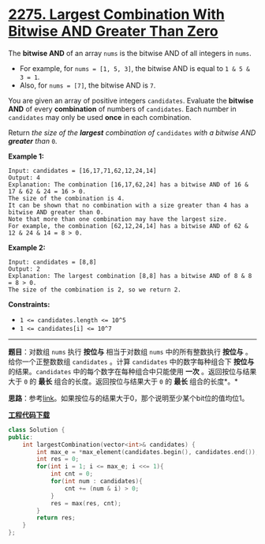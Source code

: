 # [2275. Largest Combination With Bitwise AND Greater Than Zero](https://leetcode.com/problems/largest-combination-with-bitwise-and-greater-than-zero/)

The **bitwise AND** of an array `nums` is the bitwise AND of all integers in `nums`.

- For example, for `nums = [1, 5, 3]`, the bitwise AND is equal to `1 & 5 & 3 = 1`.
- Also, for `nums = [7]`, the bitwise AND is `7`.

You are given an array of positive integers `candidates`. Evaluate the **bitwise AND** of every **combination** of numbers of `candidates`. Each number in `candidates` may only be used **once** in each combination.

Return *the size of the **largest** combination of* `candidates` *with a bitwise AND **greater** than* `0`.

**Example 1:**

```
Input: candidates = [16,17,71,62,12,24,14]
Output: 4
Explanation: The combination [16,17,62,24] has a bitwise AND of 16 & 17 & 62 & 24 = 16 > 0.
The size of the combination is 4.
It can be shown that no combination with a size greater than 4 has a bitwise AND greater than 0.
Note that more than one combination may have the largest size.
For example, the combination [62,12,24,14] has a bitwise AND of 62 & 12 & 24 & 14 = 8 > 0.
```

**Example 2:**

```
Input: candidates = [8,8]
Output: 2
Explanation: The largest combination [8,8] has a bitwise AND of 8 & 8 = 8 > 0.
The size of the combination is 2, so we return 2.
```

**Constraints:**

- `1 <= candidates.length <= 10^5`
- `1 <= candidates[i] <= 10^7`

-----

**题目**：对数组 `nums` 执行 **按位与** 相当于对数组 `nums` 中的所有整数执行 **按位与** 。给你一个正整数数组 `candidates` 。计算 `candidates` 中的数字每种组合下 **按位与** 的结果。`candidates` 中的每个数字在每种组合中只能使用 **一次** 。返回按位与结果大于 `0` 的 **最长** 组合的长度。返回按位与结果大于 `0` 的 **最长** 组合的长度*。*

**思路**：参考[link](https://leetcode.com/problems/largest-combination-with-bitwise-and-greater-than-zero/discuss/2039717/Check-Each-Bit)。如果按位与的结果大于0，那个说明至少某个bit位的值均位1。

[**工程代码下载**](https://github.com/shenkh/leetcode)

```cpp
class Solution {
public:
    int largestCombination(vector<int>& candidates) {
        int max_e = *max_element(candidates.begin(), candidates.end());
        int res = 0;
        for(int i = 1; i <= max_e; i <<= 1){
            int cnt = 0;
            for(int num : candidates){
                cnt += (num & i) > 0;
            }
            res = max(res, cnt);
        }
        return res;
    }
};
```

